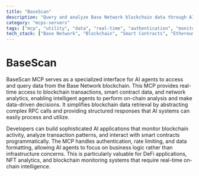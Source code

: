 ```yaml
---
title: "BaseScan"
description: "Query and analyze Base Network blockchain data through AI-powered agents and smart contract interactions."
category: "mcps-servers"
tags: ["mcp", "utility", "data", "real-time", "authentication", "monitoring"]
tech_stack: ["Base Network", "Blockchain", "Smart Contracts", "Ethereum", "Web3"]
---
```


# BaseScan

BaseScan MCP serves as a specialized interface for AI agents to access and query data from the Base Network blockchain. This MCP provides real-time access to blockchain transactions, smart contract data, and network analytics, enabling intelligent agents to perform on-chain analysis and make data-driven decisions. It simplifies blockchain data retrieval by abstracting complex RPC calls and providing structured responses that AI systems can easily process and utilize.

Developers can build sophisticated AI applications that monitor blockchain activity, analyze transaction patterns, and interact with smart contracts programmatically. The MCP handles authentication, rate limiting, and data formatting, allowing AI agents to focus on business logic rather than infrastructure concerns. This is particularly valuable for DeFi applications, NFT analytics, and blockchain monitoring systems that require real-time on-chain intelligence.
